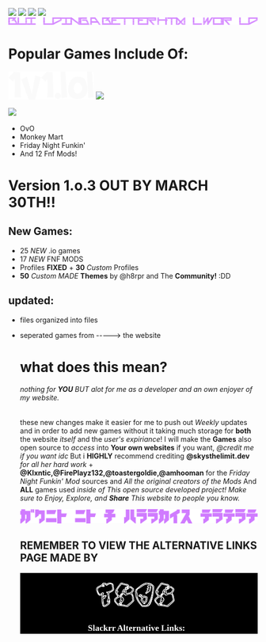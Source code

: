 ![](https://github.com/uslackrr/uslackrr.github.io/blob/main/images/README/title-white.png)
![](https://github.com/uslackrr/uslackrr.github.io/blob/main/images/README/title.png)
![](https://github.com/uslackrr/uslackrr.github.io/blob/main/images/README/header.png)
[![](https://github.com/uslackrr/uslackrr.github.io/blob/main/images/README/selenite.png)](https://github.com/repositoryrepos/Game-Library)
![](https://github.com/repositoryrepos/repositoryrepos/blob/main/images/quote.png)
# Popular Games Include Of:
  [![](https://github.com/uslackrr/uslackrr/blob/main/1v1-game.jpeg)](https://ublockedslackrr.github.io./games/venge/index.html)
  [![](https://github.com/uslackrr/uslackrr/blob/main/1v1-banner.jpeg)](https://ublockedslackrr.github.io./games/venge/index.html)

  [![](https://github.com/uslackrr/v1-o-3/blob/main/images/README/popular-games.png)](https://ublockedslackrr.github.io./games/venge/index.html)
- OvO
- Monkey Mart
- Friday Night Funkin'
- And 12 Fnf Mods!

# Version 1.o.3 OUT BY MARCH 30TH!!
## New Games:
- 25 *NEW* .io games
- 17 *NEW* FNF MODS
- Profiles **FIXED** + **30** *Custom* Profiles
- **50** *Custom MADE* **Themes** by @h8rpr and The **Community!** :DD
## updated:
- files organized into files
- seperated games from -----> the website
  # what does this mean?
  ###### nothing for **YOU** *BUT* alot for me as a developer and an own enjoyer of my website.
  these new changes make it easier for me to push out *Weekly* updates and in order to add new games without it taking much storage for **both** the website *itself*
  and the *user's expiriance*!
  I will make the **Games** also open source to *access* into **Your own websites** if you want, *@credit me if you want idc* But i **HIGHLY** recommend crediting 
  **@skysthelimit.dev** *for all her hard work* + **@Klxntic,@FirePlayz132,@toastergoldie,@amhooman** for the *Friday Night Funkin' Mod* sources and *All the original creators of the Mods* 
  And 
  **ALL** games used *inside of 
  This open source developed project! Make sure to Enjoy, *Explore*, *and **Share** This website to people you know.**
  
  ![](https://github.com/repositoryrepos/repositoryrepos/blob/main/images/wow.png)

  ## REMEMBER TO VIEW THE ALTERNATIVE LINKS PAGE MADE BY
  [![](https://github.com/uslackrr/uslackrr/blob/main/TSOS%20-%20The%20Site%20Of%20Sites.png)](https://thesiteofsites.github.io./)

